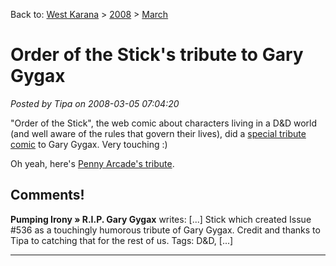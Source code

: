 Back to: [West Karana](/posts/westkarana.md) > [2008](/posts/2008/westkarana.md) > [March](./westkarana.md)
# Order of the Stick's tribute to Gary Gygax

*Posted by Tipa on 2008-03-05 07:04:20*

"Order of the Stick", the web comic about characters living in a D&D world (and well aware of the rules that govern their lives), did a [special tribute comic](http://www.giantitp.com/comics/oots0536.html) to Gary Gygax. Very touching :)

Oh yeah, here's [Penny Arcade's tribute](http://www.penny-arcade.com/comic).

## Comments!

**Pumping Irony » R.I.P. Gary Gygax** writes: [...] Stick which created Issue #536 as a touchingly humorous tribute of Gary Gygax. Credit and thanks to Tipa to catching that for the rest of us. Tags: D&D, [...]

---

